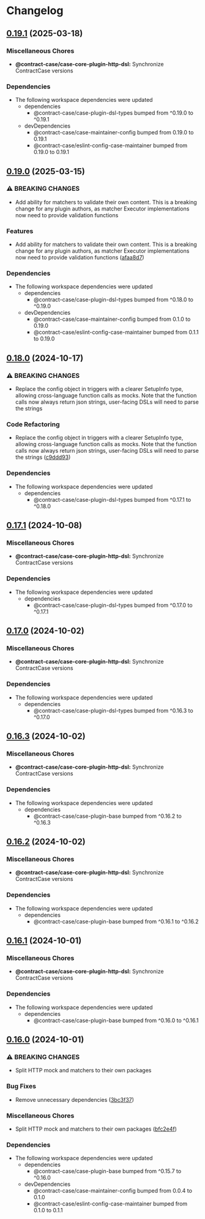 # Changelog

## [0.19.1](https://github.com/case-contract-testing/contract-case/compare/@contract-case/case-core-plugin-http-dsl-v0.19.0...@contract-case/case-core-plugin-http-dsl-v0.19.1) (2025-03-18)


### Miscellaneous Chores

* **@contract-case/case-core-plugin-http-dsl:** Synchronize ContractCase versions


### Dependencies

* The following workspace dependencies were updated
  * dependencies
    * @contract-case/case-plugin-dsl-types bumped from ^0.19.0 to ^0.19.1
  * devDependencies
    * @contract-case/case-maintainer-config bumped from 0.19.0 to 0.19.1
    * @contract-case/eslint-config-case-maintainer bumped from 0.19.0 to 0.19.1

## [0.19.0](https://github.com/case-contract-testing/contract-case/compare/@contract-case/case-core-plugin-http-dsl-v0.18.0...@contract-case/case-core-plugin-http-dsl-v0.19.0) (2025-03-15)


### ⚠ BREAKING CHANGES

* Add ability for matchers to validate their own content. This is a breaking change for any plugin authors, as matcher Executor implementations now need to provide validation functions

### Features

* Add ability for matchers to validate their own content. This is a breaking change for any plugin authors, as matcher Executor implementations now need to provide validation functions ([afaa8d7](https://github.com/case-contract-testing/contract-case/commit/afaa8d75d81e45ca7609f89b1e17819183bc59b2))


### Dependencies

* The following workspace dependencies were updated
  * dependencies
    * @contract-case/case-plugin-dsl-types bumped from ^0.18.0 to ^0.19.0
  * devDependencies
    * @contract-case/case-maintainer-config bumped from 0.1.0 to 0.19.0
    * @contract-case/eslint-config-case-maintainer bumped from 0.1.1 to 0.19.0

## [0.18.0](https://github.com/case-contract-testing/contract-case/compare/@contract-case/case-core-plugin-http-dsl-v0.17.1...@contract-case/case-core-plugin-http-dsl-v0.18.0) (2024-10-17)


### ⚠ BREAKING CHANGES

* Replace the config object in triggers with a clearer SetupInfo type, allowing cross-language function calls as mocks. Note that the function calls now always return json strings, user-facing DSLs will need to parse the strings

### Code Refactoring

* Replace the config object in triggers with a clearer SetupInfo type, allowing cross-language function calls as mocks. Note that the function calls now always return json strings, user-facing DSLs will need to parse the strings ([c9ddd93](https://github.com/case-contract-testing/contract-case/commit/c9ddd93782b5e11cd5925ea76e089e0d779fdc11))


### Dependencies

* The following workspace dependencies were updated
  * dependencies
    * @contract-case/case-plugin-dsl-types bumped from ^0.17.1 to ^0.18.0

## [0.17.1](https://github.com/case-contract-testing/contract-case/compare/@contract-case/case-core-plugin-http-dsl-v0.17.0...@contract-case/case-core-plugin-http-dsl-v0.17.1) (2024-10-08)


### Miscellaneous Chores

* **@contract-case/case-core-plugin-http-dsl:** Synchronize ContractCase versions


### Dependencies

* The following workspace dependencies were updated
  * dependencies
    * @contract-case/case-plugin-dsl-types bumped from ^0.17.0 to ^0.17.1

## [0.17.0](https://github.com/case-contract-testing/contract-case/compare/@contract-case/case-core-plugin-http-dsl-v0.16.3...@contract-case/case-core-plugin-http-dsl-v0.17.0) (2024-10-02)


### Miscellaneous Chores

* **@contract-case/case-core-plugin-http-dsl:** Synchronize ContractCase versions


### Dependencies

* The following workspace dependencies were updated
  * dependencies
    * @contract-case/case-plugin-dsl-types bumped from ^0.16.3 to ^0.17.0

## [0.16.3](https://github.com/case-contract-testing/contract-case/compare/@contract-case/case-core-plugin-http-dsl-v0.16.2...@contract-case/case-core-plugin-http-dsl-v0.16.3) (2024-10-02)


### Miscellaneous Chores

* **@contract-case/case-core-plugin-http-dsl:** Synchronize ContractCase versions


### Dependencies

* The following workspace dependencies were updated
  * dependencies
    * @contract-case/case-plugin-base bumped from ^0.16.2 to ^0.16.3

## [0.16.2](https://github.com/case-contract-testing/contract-case/compare/@contract-case/case-core-plugin-http-dsl-v0.16.1...@contract-case/case-core-plugin-http-dsl-v0.16.2) (2024-10-02)


### Miscellaneous Chores

* **@contract-case/case-core-plugin-http-dsl:** Synchronize ContractCase versions


### Dependencies

* The following workspace dependencies were updated
  * dependencies
    * @contract-case/case-plugin-base bumped from ^0.16.1 to ^0.16.2

## [0.16.1](https://github.com/case-contract-testing/contract-case/compare/@contract-case/case-core-plugin-http-dsl-v0.16.0...@contract-case/case-core-plugin-http-dsl-v0.16.1) (2024-10-01)


### Miscellaneous Chores

* **@contract-case/case-core-plugin-http-dsl:** Synchronize ContractCase versions


### Dependencies

* The following workspace dependencies were updated
  * dependencies
    * @contract-case/case-plugin-base bumped from ^0.16.0 to ^0.16.1

## [0.16.0](https://github.com/case-contract-testing/contract-case/compare/@contract-case/case-core-plugin-http-dsl-v0.15.7...@contract-case/case-core-plugin-http-dsl-v0.16.0) (2024-10-01)


### ⚠ BREAKING CHANGES

* Split HTTP mock and matchers to their own packages

### Bug Fixes

* Remove unnecessary dependencies ([3bc3f37](https://github.com/case-contract-testing/contract-case/commit/3bc3f370aacf2a73eabb2984060c1c349c4ecfd1))


### Miscellaneous Chores

* Split HTTP mock and matchers to their own packages ([bfc2e4f](https://github.com/case-contract-testing/contract-case/commit/bfc2e4ff2d464899fd8ce63978048e9f1991ff80))


### Dependencies

* The following workspace dependencies were updated
  * dependencies
    * @contract-case/case-plugin-base bumped from ^0.15.7 to ^0.16.0
  * devDependencies
    * @contract-case/case-maintainer-config bumped from 0.0.4 to 0.1.0
    * @contract-case/eslint-config-case-maintainer bumped from 0.1.0 to 0.1.1
